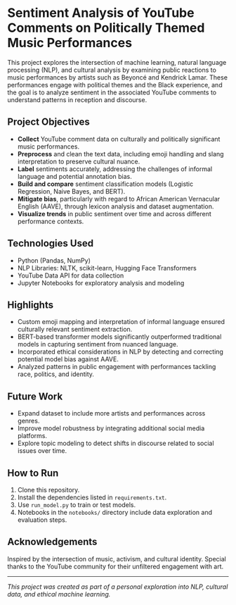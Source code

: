 
# Sentiment Analysis of YouTube Comments on Politically Themed Music Performances

This project explores the intersection of machine learning, natural language processing (NLP), and cultural analysis by examining public reactions to music performances by artists such as Beyoncé and Kendrick Lamar. These performances engage with political themes and the Black experience, and the goal is to analyze sentiment in the associated YouTube comments to understand patterns in reception and discourse.

## Project Objectives

- **Collect** YouTube comment data on culturally and politically significant music performances.
- **Preprocess** and clean the text data, including emoji handling and slang interpretation to preserve cultural nuance.
- **Label** sentiments accurately, addressing the challenges of informal language and potential annotation bias.
- **Build and compare** sentiment classification models (Logistic Regression, Naive Bayes, and BERT).
- **Mitigate bias**, particularly with regard to African American Vernacular English (AAVE), through lexicon analysis and dataset augmentation.
- **Visualize trends** in public sentiment over time and across different performance contexts.

## Technologies Used

- Python (Pandas, NumPy)
- NLP Libraries: NLTK, scikit-learn, Hugging Face Transformers
- YouTube Data API for data collection
- Jupyter Notebooks for exploratory analysis and modeling

## Highlights

- Custom emoji mapping and interpretation of informal language ensured culturally relevant sentiment extraction.
- BERT-based transformer models significantly outperformed traditional models in capturing sentiment from nuanced language.
- Incorporated ethical considerations in NLP by detecting and correcting potential model bias against AAVE.
- Analyzed patterns in public engagement with performances tackling race, politics, and identity.

## Future Work

- Expand dataset to include more artists and performances across genres.
- Improve model robustness by integrating additional social media platforms.
- Explore topic modeling to detect shifts in discourse related to social issues over time.

## How to Run

1. Clone this repository.
2. Install the dependencies listed in `requirements.txt`.
3. Use `run_model.py` to train or test models.
4. Notebooks in the `notebooks/` directory include data exploration and evaluation steps.

## Acknowledgements

Inspired by the intersection of music, activism, and cultural identity. Special thanks to the YouTube community for their unfiltered engagement with art.

---

*This project was created as part of a personal exploration into NLP, cultural data, and ethical machine learning.*

